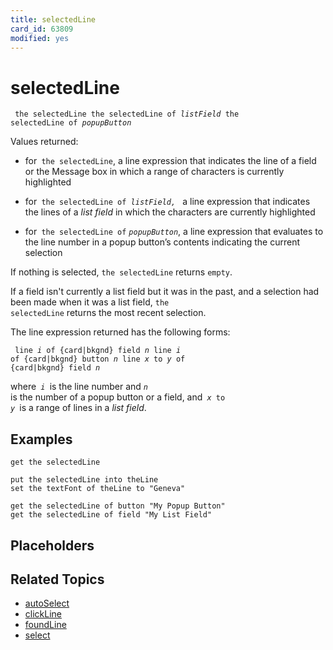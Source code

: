 ```yaml
---
title: selectedLine
card_id: 63809
modified: yes
---
```


# selectedLine

<code><pre>
the selectedLine
the selectedLine of <i>listField</i>
the selectedLine of <i>popupButton</i>
</pre></code>


Values returned:

* for<code> the selectedLine</code>, a line     expression that indicates the line of a     field or the Message box in which a     range of characters is currently     highlighted

* for<code> the selectedLine of <i>listField, </i></code>    a line expression that indicates the     lines of a <i>list field</i>  in which the     characters are currently highlighted

* for<code> the selectedLine of</code> <i><code>popupButton</i></code>,     a line expression that evaluates to      the line number in a popup button’s     contents indicating the current     selection

If nothing is selected, <code>the selectedLine</code> returns <code>empty</code>.

If a field isn't currently a list field but  it was in the past, and a selection had been made when it was a list field, <code>the selectedLine</code> returns the most recent selection.

The line expression returned has the following forms:

<code><pre>
line <i>i</i> of {card|bkgnd} field <i>n</i>
line <i>i </i>of {card|bkgnd} button <i>n</i>
line <i>x</i> to <i>y</i> of {card|bkgnd} field <i>n</i>
</pre></code>


where<code> <i>i</i> </code>is the line number and <i><code>n</i> </code>is the number of a popup button or a  field, and<code> <i>x</i> to <i>y</i> </code>is a range of lines in a <i>list field</i>.

## Examples

```
get the selectedLine

put the selectedLine into theLine
set the textFont of theLine to "Geneva"

get the selectedLine of button "My Popup Button"
get the selectedLine of field "My List Field"
```

## Placeholders

## Related Topics

* [autoSelect](/HyperTalkReference/properties/autoSelect)
* [clickLine](/HyperTalkReference/functions/clickLine)
* [foundLine](/HyperTalkReference/functions/foundLine)
* [select](/HyperTalkReference/commands/select)
